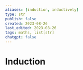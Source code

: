 ```yaml
---
aliases: [induction, inductively]
type: str
publish: false
created: 2023-08-26
last_edited: 2023-08-26
tags: maths, list[str]
chatgpt: false
---
```

# Induction